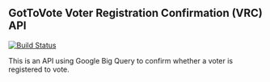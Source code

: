 ## GotToVote Voter Registration Confirmation (VRC) API

[![Build Status](https://travis-ci.org/CodeForAfrica/GotToVote-VRC-API.png)](https://travis-ci.org/CodeForAfrica/GotToVote-VRC-API)

This is an API using Google Big Query to confirm whether a voter is registered to vote.
